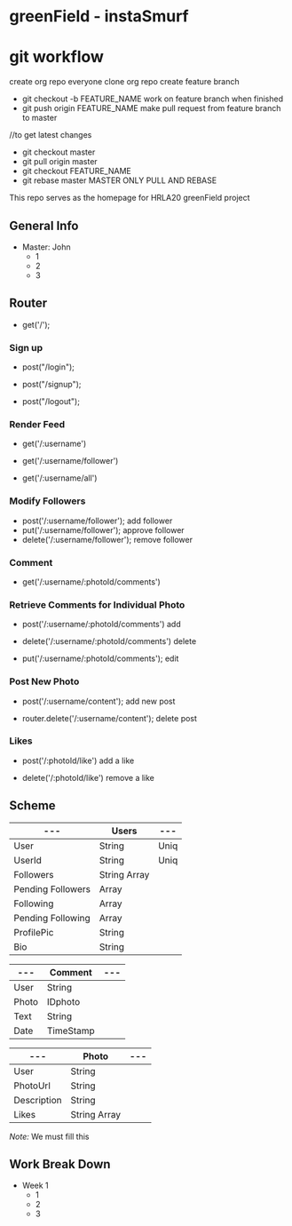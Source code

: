 # greenField - instaSmurf #


# git workflow # 
create org repo
everyone clone org repo
create feature branch
*   git checkout -b FEATURE_NAME
work on feature branch
when finished
*   git push origin FEATURE_NAME
make pull request from feature branch to master
 
//to get latest changes
* git checkout master
* git pull origin master
* git checkout FEATURE_NAME
* git rebase master
MASTER ONLY PULL AND REBASE


This repo serves as the homepage for HRLA20 greenField project

## General Info ##

 * Master: John
   * 1
   * 2
   * 3

## Router ##

* get('/');

### Sign up ###

*  post("/login");

*  post("/signup");

*  post("/logout");

### Render Feed ###

*  get('/:username')

*  get('/:username/follower')

*  get('/:username/all')

### Modify Followers ###

*  post('/:username/follower');  add follower
*  put('/:username/follower');  approve follower
*  delete('/:username/follower'); remove follower

### Comment ### 

*  get('/:username/:photoId/comments')

### Retrieve Comments for Individual Photo ###

*  post('/:username/:photoId/comments') add

*  delete('/:username/:photoId/comments') delete

*  put('/:username/:photoId/comments'); edit


### Post New Photo ###

*  post('/:username/content'); add new post

*  router.delete('/:username/content'); delete post

### Likes ###

*  post('/:photoId/like') add a like

*  delete('/:photoId/like') remove a like

## Scheme ##

---        | Users        | ---
---        | ---          | ---
User       |String        | Uniq
UserId     |String        | Uniq
Followers  |String Array         | 
Pending Followers  |Array         | 
Following  |Array         | 
Pending Following  |Array       
ProfilePic |String        | 
Bio        |String        |

---        | Comment      | ---
---        | ---          | ---
User       |String        | 
Photo      |IDphoto       | 
Text       |String        | 
Date       |TimeStamp     | 

---        | Photo        | ---
---        | ---          | ---
User       |String        | 
PhotoUrl   |String        | 
Description|String        | 
Likes      |String Array  | 

*Note:* We must fill this


## Work Break Down ##

 * Week 1
   * 1
   * 2
   * 3
